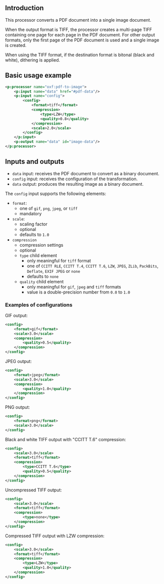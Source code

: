 ## Introduction

This processor converts a PDF document into a single image document.

When the output format is TIFF, the processor creates a multi-page TIFF containing one page for each page in the PDF
document. For other output formats, only the first page of the PDF document is used and a single image is created.

When using the TIFF format, if the destination format is bitonal (black and white), dithering is applied.

## Basic usage example

```xml
<p:processor name="oxf:pdf-to-image">
    <p:input name="data" href="#pdf-data"/>
    <p:input name="config">
        <config>
            <format>tiff</format>
            <compression>
                <type>LZW</type>
                <quality>0.8</quality>
            </compression>
            <scale>2.0</scale>
        </config>
    </p:input>
    <p:output name="data" id="image-data"/>
</p:processor>

```

## Inputs and outputs

- `data` input: receives the PDF document to convert as a binary document.
- `config` input: receives the configuration of the transformation.
- `data` output: produces the resulting image as a binary document.

The `config` input supports the following elements:

- `format`:
    - one of `gif`, `png`, `jpeg`, or `tiff`
    - mandatory
- `scale`:
    - scaling factor
    - optional
    - defaults to `1.0`
- `compression`
    - compression settings
    - optional
    - `type` child element
        - only meaningful for `tiff` format
        - one of `CCITT RLE`, `CCITT T.4`, `CCITT T.6`, `LZW`, `JPEG`, `ZLib`, `PackBits`, `Deflate`, `EXIF JPEG` or `none`
        - defaults to `none`
    - `quality` child element
        - only meaningful for `gif`, `jpeg` and `tiff` formats
        - value is a double-precision number from `0.0` to `1.0`

### Examples of configurations


GIF output:

```xml
<config>
    <format>gif</format>
    <scale>3.0</scale>
    <compression>
        <quality>0.5</quality>
    </compression>
</config>
```

JPEG output:

```xml
<config>
    <format>jpeg</format>
    <scale>3.0</scale>
    <compression>
        <quality>1.0</quality>
    </compression>
</config>
```

PNG output:

```xml
<config>
    <format>png</format>
    <scale>3.0</scale>
</config>
```

Black and white TIFF output with "CCITT T.6" compression:

```xml
<config>
    <scale>3.0</scale>
    <format>tiff</format>
    <compression>
        <type>CCITT T.6</type>
        <quality>0.5</quality>
    </compression>
</config>
```

Uncompressed TIFF output:

```xml
<config>
    <scale>3.0</scale>
    <format>tiff</format>
    <compression>
        <type>none</type>
    </compression>
</config>
```

Compressed TIFF output with LZW compression:

```xml
<config>
    <scale>3.0</scale>
    <format>tiff</format>
    <compression>
        <type>LZW</type>
        <quality>1.0</quality>
    </compression>
</config>
```